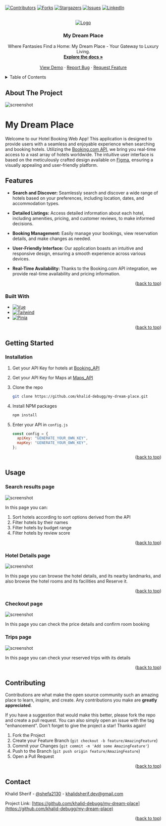 <!-- Improved compatibility of back to top link: See: https://github.com/othneildrew/Best-README-Template/pull/73 -->

<a name="readme-top"></a>

<!--
*** Thanks for checking out the Best-README-Template. If you have a suggestion
*** that would make this better, please fork the repo and create a pull request
*** or simply open an issue with the tag "enhancement".
*** Don't forget to give the project a star!
*** Thanks again! Now go create something AMAZING! :D
-->

<!-- PROJECT SHIELDS -->
<!--
*** I'm using markdown "reference style" links for readability.
*** Reference links are enclosed in brackets [ ] instead of parentheses ( ).
*** See the bottom of this document for the declaration of the reference variables
*** for contributors-url, forks-url, etc. This is an optional, concise syntax you may use.
*** https://www.markdownguide.org/basic-syntax/#reference-style-links
-->

[![Contributors][contributors-shield]][contributors-url]
[![Forks][forks-shield]][forks-url]
[![Stargazers][stars-shield]][stars-url]
[![Issues][issues-shield]][issues-url]
[![LinkedIn][linkedin-shield]][linkedin-url]

<!-- PROJECT LOGO -->
<br />
<div align="center">
  <a href="https://github.com/khalid-debugg/my-dream-place">
    <img src="/src/assets/images/Plane Icon.png" alt="Logo" >
  </a>

<h3 align="center">My Dream Place</h3>

  <p align="center">
    Where Fantasies Find a Home: My Dream Place - Your Gateway to Luxury Living.
    <br />
    <a href="https://github.com/khalid-debugg/my-dream-place"><strong>Explore the docs »</strong></a>
    <br />
    <br />
    <a href="https://github.com/khalid-debugg/my-dream-place">View Demo</a>
    ·
    <a href="https://github.com/khalid-debugg/my-dream-place/issues">Report Bug</a>
    ·
    <a href="https://github.com/khalid-debugg/my-dream-place/issues">Request Feature</a>
  </p>
</div>

<!-- TABLE OF CONTENTS -->
<details>
  <summary>Table of Contents</summary>
  <ol>
    <li>
      <a href="#about-the-project">About The Project</a>
      <ul>
        <li><a href="#built-with">Built With</a></li>
      </ul>
    </li>
    <li>
      <a href="#getting-started">Getting Started</a>
      <ul>
        <li><a href="#installation">Installation</a></li>
      </ul>
    </li>
    <li><a href="#usage">Usage</a></li>
    <li><a href="#contributing">Contributing</a></li>
    <li><a href="#contact">Contact</a></li>
  </ol>
</details>

<!-- ABOUT THE PROJECT -->

## About The Project

<img src="/src/assets/images/Screenshots/Home-screenshot.png" alt="screenshot" >

# My Dream Place

Welcome to our Hotel Booking Web App! This application is designed to provide users with a seamless and enjoyable experience when searching and booking hotels. Utilizing the [Booking.com API](https://rapidapi.com/DataCrawler/api/booking-com15/), we bring you real-time access to a vast array of hotels worldwide. The intuitive user interface is based on the meticulously crafted design available on [Figma](https://www.figma.com/file/BQHVuw93nxwUFEnNuyPDdd/Untitled?type=design&node-id=0%3A1&mode=design&t=rGCWh3ItgSBgdGdO-1), ensuring a visually appealing and user-friendly platform.

## Features

- **Search and Discover:** Seamlessly search and discover a wide range of hotels based on your preferences, including location, dates, and accommodation types.

- **Detailed Listings:** Access detailed information about each hotel, including amenities, pricing, and customer reviews, to make informed decisions.

- **Booking Management:** Easily manage your bookings, view reservation details, and make changes as needed.

- **User-Friendly Interface:** Our application boasts an intuitive and responsive design, ensuring a smooth experience across various devices.

- **Real-Time Availability:** Thanks to the Booking.com API integration, we provide real-time availability and pricing information.

<p align="right">(<a href="#readme-top">back to top</a>)</p>

### Built With

- [![Vue][Vue.js]][Vue-url]
- [![Tailwind][Tailwindcss]][Tailwind-url]
- [![Pinia][Pinia]][Pinia-url]

<p align="right">(<a href="#readme-top">back to top</a>)</p>

<!-- GETTING STARTED -->

## Getting Started

### Installation

1. Get your API Key for hotels at [Booking_API](https://rapidapi.com/DataCrawler/api/booking-com15/)
2. Get your API Key for Maps at [Maps_API](https://console.cloud.google.com/)
3. Clone the repo
   ```sh
   git clone https://github.com/khalid-debugg/my-dream-place.git
   ```
4. Install NPM packages
   ```sh
   npm install
   ```
5. Enter your API in `config.js`

   ```js
   const config = {
     apiKey: "GENERATE_YOUR_OWN_KEY",
     mapKey: "GENERATE_YOUR_OWN_KEY",
   };
   ```

<p align="right">(<a href="#readme-top">back to top</a>)</p>

<!-- USAGE EXAMPLES -->

## Usage

### Search results page

<img src="/src/assets/images/Screenshots/Search-screenshot.png" alt="screenshot" >

In this page you can:

1. Sort hotels according to sort options derived from the API
2. Filter hotels by their names
3. Filter hotels by budget range
4. Filter hotels by review score

<p align="right">(<a href="#readme-top">back to top</a>)</p>

### Hotel Details page

<img src="/src/assets/images/Screenshots/Hotel-screenshot.png" alt="screenshot" >

In this page you can browse the hotel details, and its nearby landmarks, and also browse the hotel rooms and its facilities and Reserve it.

<p align="right">(<a href="#readme-top">back to top</a>)</p>

### Checkout page

<img src="/src/assets/images/Screenshots/Checkout-screenshot.png" alt="screenshot" >

In this page you can check the price details and confirm room booking

### Trips page

<img src="/src/assets/images/Screenshots/Trips-screenshot.png" alt="screenshot" >

In this page you can check your reserved trips with its details

<p align="right">(<a href="#readme-top">back to top</a>)</p>

<!-- CONTRIBUTING -->

## Contributing

Contributions are what make the open source community such an amazing place to learn, inspire, and create. Any contributions you make are **greatly appreciated**.

If you have a suggestion that would make this better, please fork the repo and create a pull request. You can also simply open an issue with the tag "enhancement".
Don't forget to give the project a star! Thanks again!

1. Fork the Project
2. Create your Feature Branch (`git checkout -b feature/AmazingFeature`)
3. Commit your Changes (`git commit -m 'Add some AmazingFeature'`)
4. Push to the Branch (`git push origin feature/AmazingFeature`)
5. Open a Pull Request

<p align="right">(<a href="#readme-top">back to top</a>)</p>

<!-- CONTACT -->

## Contact

Khalid Sherif - [@shefa2130](https://twitter.com/shefa2130) - khalidsherif.dev@gmail.com

Project Link: [https://github.com/khalid-debugg/my-dream-place](https://github.com/khalid-debugg/my-dream-place)

<p align="right">(<a href="#readme-top">back to top</a>)</p>

<!-- MARKDOWN LINKS & IMAGES -->
<!-- https://www.markdownguide.org/basic-syntax/#reference-style-links -->

[contributors-shield]: https://img.shields.io/github/contributors/khalid-debugg/my-dream-place.svg?style=for-the-badge
[contributors-url]: https://github.com/Khalid-debugg/My-Dream-Place/graphs/contributors
[forks-shield]: https://img.shields.io/github/forks/khalid-debugg/my-dream-place.svg?style=for-the-badge
[forks-url]: https://github.com/khalid-debugg/my-dream-place/network/members
[stars-shield]: https://img.shields.io/github/stars/khalid-debugg/my-dream-place.svg?style=for-the-badge
[stars-url]: https://github.com/khalid-debugg/my-dream-place/stargazers
[issues-shield]: https://img.shields.io/github/issues/khalid-debugg/my-dream-place.svg?style=for-the-badge
[issues-url]: https://github.com/khalid-debugg/my-dream-place/issues
[linkedin-shield]: https://img.shields.io/badge/-LinkedIn-black.svg?style=for-the-badge&logo=linkedin&colorB=555
[linkedin-url]: https://www.linkedin.com/in/khalidsherif1/
[product-screenshot]: https://github.com/Khalid-debugg/My-Dream-Place/src/assets/images/Home/Home-screenshot.png
[Next.js]: https://img.shields.io/badge/next.js-000000?style=for-the-badge&logo=nextdotjs&logoColor=white
[Next-url]: https://nextjs.org/
[React.js]: https://img.shields.io/badge/React-20232A?style=for-the-badge&logo=react&logoColor=61DAFB
[React-url]: https://reactjs.org/
[Vue.js]: https://img.shields.io/badge/Vue.js-35495E?style=for-the-badge&logo=vuedotjs&logoColor=4FC08D
[Vue-url]: https://vuejs.org/
[Tailwindcss]: https://img.shields.io/badge/tailwindcss-0F172A?&logo=tailwindcss
[Tailwind-url]: tailwindcss.com
[Pinia]: https://img.shields.io/badge/Pinia-8A2BE2
[Pinia-url]: https://pinia.vuejs.org/
[Angular.io]: https://img.shields.io/badge/Angular-DD0031?style=for-the-badge&logo=angular&logoColor=white
[Angular-url]: https://angular.io/
[Svelte.dev]: https://img.shields.io/badge/Svelte-4A4A55?style=for-the-badge&logo=svelte&logoColor=FF3E00
[Svelte-url]: https://svelte.dev/
[Laravel.com]: https://img.shields.io/badge/Laravel-FF2D20?style=for-the-badge&logo=laravel&logoColor=white
[Laravel-url]: https://laravel.com
[Bootstrap.com]: https://img.shields.io/badge/Bootstrap-563D7C?style=for-the-badge&logo=bootstrap&logoColor=white
[Bootstrap-url]: https://getbootstrap.com
[JQuery.com]: https://img.shields.io/badge/jQuery-0769AD?style=for-the-badge&logo=jquery&logoColor=white
[JQuery-url]: https://jquery.com
